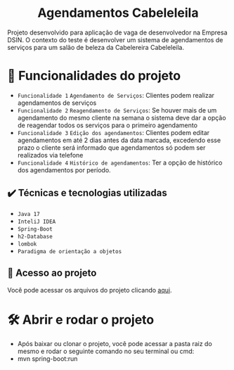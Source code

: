 <h1 align="center">Agendamentos Cabeleleila</h1>

<p>
  Projeto desenvolvido para aplicação de vaga de desenvolvedor na Empresa DSIN.
  O contexto do teste é desenvolver um sistema de agendamentos de serviços para um salão de beleza da Cabelereira Cabeleleila. 
</p>

# :hammer: Funcionalidades do projeto

- `Funcionalidade 1` `Agendamento de Serviços`: Clientes podem realizar agendamentos de serviços
- `Funcionalidade 2` `Reagendamento de Serviços`: Se houver mais de um agendamento do mesmo cliente na semana o sistema deve dar a opção de reagendar todos os serviços para o primeiro agendamento
- `Funcionalidade 3` `Edição dos agendamentos`: Clientes podem editar agendamentos em até 2 dias antes da data marcada, excedendo esse prazo o cliente será informado que agendamentos só podem ser realizados via telefone
- `Funcionalidade 4` `Histórico de agendamentos`: Ter a opção de histórico dos agendamentos por período.

## ✔️ Técnicas e tecnologias utilizadas

- ``Java 17``
- ``InteliJ IDEA``
- ``Spring-Boot``
- ``h2-Database``
- ``lombok``
- ``Paradigma de orientação a objetos``

## 📁 Acesso ao projeto
Você pode acessar os arquivos do projeto clicando [aqui](https://github.com/fsancho1985/Teste_Tecnico_DSIN/tree/main/cabeleleila/cabeleleila/src).

# 🛠️ Abrir e rodar o projeto

- Após baixar ou clonar o projeto, você pode acessar a pasta raiz do mesmo e rodar o seguinte comando no seu terminal ou cmd:
- mvn spring-boot:run
